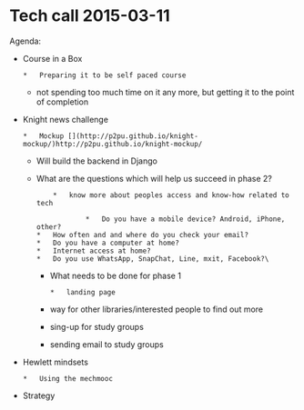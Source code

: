 # Tech call 2015-03-11

Agenda:

*   Course in a Box

        *   Preparing it to be self paced course
    *   not spending too much time on it any more, but getting it to the point of completion

*   Knight news challenge

        *   Mockup [](http://p2pu.github.io/knight-mockup/)http://p2pu.github.io/knight-mockup/
    *   Will build the backend in Django
    *   What are the questions which will help us succeed in phase 2?

                *   know more about peoples access and know-how related to tech

                        *   Do you have a mobile device? Android, iPhone, other?
            *   How often and and where do you check your email?
            *   Do you have a computer at home?
            *   Internet access at home?
            *   Do you use WhatsApp, SnapChat, Line, mxit, Facebook?\

        *   What needs to be done for phase 1

                *   landing page
        *   way for other libraries/interested people to find out more
        *   sing-up for study groups
        *   sending email to study groups

*   Hewlett mindsets

        *   Using the mechmooc

*   Strategy
